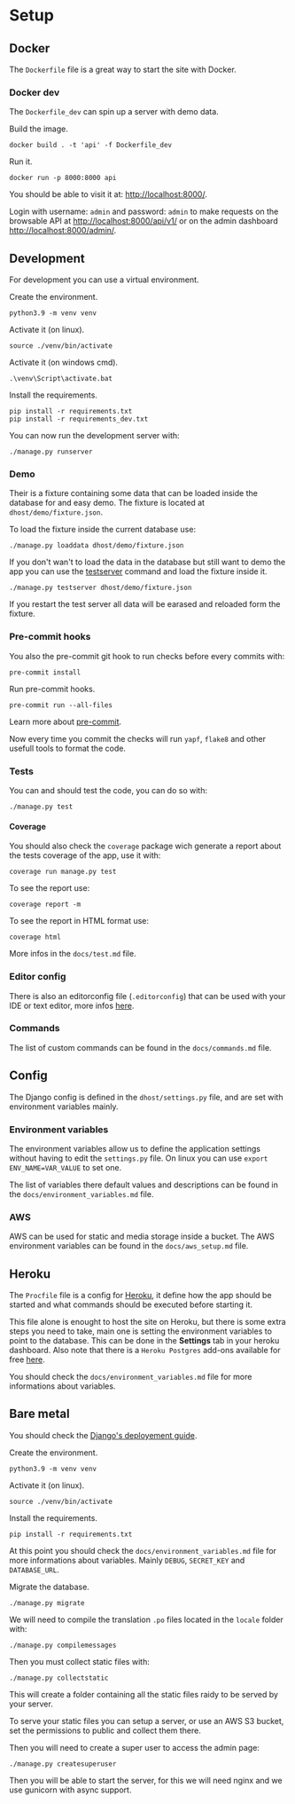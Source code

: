 # Setup

## Docker

The `Dockerfile` file is a great way to start the site with Docker.

### Docker dev

The `Dockerfile_dev` can spin up a server with demo data.

Build the image.
```
docker build . -t 'api' -f Dockerfile_dev
```

Run it.
```
docker run -p 8000:8000 api
```

You should be able to visit it at: [http://localhost:8000/](http://localhost:8000/).

Login with username: `admin` and password: `admin` to make requests on the browsable API at [http://localhost:8000/api/v1/](http://localhost:8000/api/v1/) or on the admin dashboard [http://localhost:8000/admin/](http://localhost:8000/admin/).

## Development

For development you can use a virtual environment.

Create the environment.
```
python3.9 -m venv venv
```

Activate it (on linux).
```
source ./venv/bin/activate
```

Activate it (on windows cmd).
```
.\venv\Script\activate.bat
```

Install the requirements.
```
pip install -r requirements.txt
pip install -r requirements_dev.txt
```

You can now run the development server with:
```
./manage.py runserver
```

### Demo

Their is a fixture containing some data that can be loaded inside the database for and easy demo. The fixture is located at `dhost/demo/fixture.json`.

To load the fixture inside the current database use:
```
./manage.py loaddata dhost/demo/fixture.json
```

If you don't wan't to load the data in the database but still want to demo the app you can use the [testserver](https://docs.djangoproject.com/en/3.2/ref/django-admin/#testserver) command and load the fixture inside it.
```
./manage.py testserver dhost/demo/fixture.json
```

If you restart the test server all data will be earased and reloaded form the fixture.

### Pre-commit hooks

You also the pre-commit git hook to run checks before every commits with:
```
pre-commit install
```

Run pre-commit hooks.
```
pre-commit run --all-files
```

Learn more about [pre-commit](https://pre-commit.com/).

Now every time you commit the checks will run `yapf`, `flake8` and other usefull tools to format the code.

### Tests

You can and should test the code, you can do so with:
```
./manage.py test
```

#### Coverage

You should also check the `coverage` package wich generate a report about the tests coverage of the app, use it with:
```
coverage run manage.py test
```

To see the report use:
```
coverage report -m
```

To see the report in HTML format use:
```
coverage html
```

More infos in the `docs/test.md` file.

### Editor config

There is also an editorconfig file (`.editorconfig`) that can be used with your IDE or text editor, more infos [here](https://editorconfig.org/).

### Commands

The list of custom commands can be found in the `docs/commands.md` file.

## Config

The Django config is defined in the `dhost/settings.py` file, and are set with environment variables mainly.

### Environment variables

The environment variables allow us to define the application settings without having to edit the `settings.py` file. On linux you can use `export ENV_NAME=VAR_VALUE` to set one.

The list of variables there default values and descriptions can be found in the `docs/environment_variables.md` file.

### AWS

AWS can be used for static and media storage inside a bucket.
The AWS environment variables can be found in the `docs/aws_setup.md` file.

## Heroku

The `Procfile` file is a config for [Heroku](https://www.heroku.com/), it define how the app should be started and what commands should be executed before starting it.

This file alone is enought to host the site on Heroku, but there is some extra steps you need to take, main one is setting the environment variables to point to the database. This can be done in the **Settings** tab in your heroku dashboard. Also note that there is a `Heroku Postgres` add-ons available for free [here](https://elements.heroku.com/addons/heroku-postgresql).

You should check the `docs/environment_variables.md` file for more informations about variables.

## Bare metal

You should check the [Django's deployement guide](https://docs.djangoproject.com/en/3.1/howto/deployment/).

Create the environment.
```
python3.9 -m venv venv
```

Activate it (on linux).
```
source ./venv/bin/activate
```

Install the requirements.
```
pip install -r requirements.txt
```

At this point you should check the `docs/environment_variables.md` file for more informations about variables.
Mainly `DEBUG`, `SECRET_KEY` and `DATABASE_URL`.

Migrate the database.
```
./manage.py migrate
```

We will need to compile the translation `.po` files located in the `locale` folder with:
```
./manage.py compilemessages
```

Then you must collect static files with:
```
./manage.py collectstatic
```

This will create a folder containing all the static files raidy to be served by your server.

To serve your static files you can setup a server, or use an AWS S3 bucket, set the permissions to public and collect them there.

Then you will need to create a super user to access the admin page:
```
./manage.py createsuperuser
```

Then you will be able to start the server, for this we will need nginx and we use gunicorn with async support.
